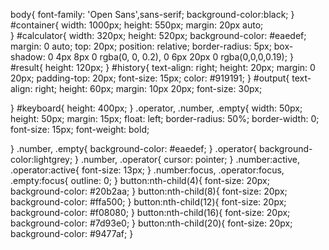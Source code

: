 body{
	font-family: 'Open Sans',sans-serif;
	background-color:black;
}
#container{
	width: 1000px;
	height: 550px;
	margin: 20px auto;	
}
#calculator{
	width: 320px;
	height: 520px;
    background-color: #eaedef;
    margin: 0 auto;
    top: 20px;
    position: relative;
    border-radius: 5px;
    box-shadow: 0 4px 8px 0 rgba(0, 0, 0.2), 0 6px 20px 0 rgba(0,0,0,0.19);
}
#result{
    height: 120px;
}
#history{
    text-align: right;
    height: 20px;
    margin: 0 20px;
    padding-top: 20px;
    font-size: 15px;
    color: #919191;
}
#output{
    text-align: right;
    height: 60px;
    margin: 10px 20px;
    font-size: 30px;

}
#keyboard{
    height: 400px;
}
.operator, .number, .empty{
    width: 50px;
    height: 50px;
    margin: 15px;
    float: left;
    border-radius: 50%;
    border-width: 0;
    font-size: 15px;
    font-weight: bold;

}
.number, .empty{
    background-color: #eaedef;
}
.operator{
    background-color:lightgrey;
}
.number, .operator{
    cursor: pointer;
}
.number:active, .operator:active{
    font-size: 13px;
}
.number:focus, .operator:focus, .empty:focus{
    outline: 0;
}
button:nth-child(4){
    font-size: 20px;
    background-color: #20b2aa;
}
button:nth-child(8){
    font-size: 20px;
    background-color: #ffa500;
}
button:nth-child(12){
    font-size: 20px;
    background-color: #f08080;
}
button:nth-child(16){
    font-size: 20px;
    background-color: #7d93e0;
}
button:nth-child(20){
    font-size: 20px;
    background-color: #9477af;
}

